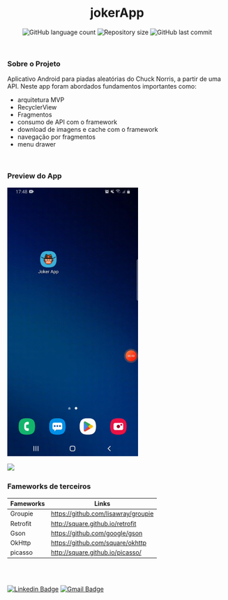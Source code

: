 <h1 align="center">jokerApp</h1>

<p align="center">
  <img alt="GitHub language count" src="https://img.shields.io/github/languages/count/joalissongomes1994/joker-master?color=%2304D361?style=flat-square">
  <img alt="Repository size" src="https://img.shields.io/github/repo-size/joalissongomes1994/joker-master?color=%2304D361?style=flat-square">
  <img alt="GitHub last commit" src="https://img.shields.io/github/last-commit/joalissongomes1994/joker-master?color=%2304D361?style=flat-square">
</p>

<br/>

### Sobre o Projeto
Aplicativo Android para piadas aleatórias do Chuck Norris, a partir de uma API. Neste app foram abordados fundamentos importantes como: 

* arquitetura MVP
* RecyclerView 
* Fragmentos
* consumo de API com o framework
* download de imagens e cache com o framework
* navegação por fragmentos
* menu drawer

<br/>

### Preview do App

<img src="https://github.com/joalissongomes1994/joker-master/blob/master/screenshots/jokeApp-video.gif" width="300" />


![](./screenshots/screen_recording.gif)

### Fameworks de terceiros

| Fameworks | Links |
| ------ | ------ |
| Groupie | https://github.com/lisawray/groupie |
| Retrofit | http://square.github.io/retrofit |
| Gson | https://github.com/google/gson |
| OkHttp | https://github.com/square/okhttp |
| picasso | http://square.github.io/picasso/ |


<br/>
<br/>

  [![Linkedin Badge](https://img.shields.io/badge/-Joalisson-blue?style=flat-square&logo=Linkedin&logoColor=white&link=https://www.linkedin.com/in/joalisson-gomes-44b960127/)](https://www.linkedin.com/in/joalisson-gomes-44b960127/) 
  [![Gmail Badge](https://img.shields.io/badge/-joalisson.webdev@gmail.com-c14438?style=flat-square&logo=Gmail&logoColor=white&link=mailto:joalisson.webdev@gmail.com)](mailto:joalisson.webdev@gmail.com)
